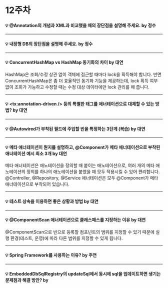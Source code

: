 # 12주차  

#### :bulb: @Annotation의 개념과 XML과 비교했을 때의 장단점을 설명해 주세요. by 정수  

-----

#### :bulb: 내장형 DB의 장단점을 설명해 주세요. by 정수

-----

#### :bulb: ConcurrentHashMap vs HashMap 동기화의 차이 by 대연

HashMap은 조회/수정 상관 없이 객체에 접근할 때마다 lock을 획득해야 합니다.
반면 ConcurrentHashMap은 좀 더 효율적인 동기화 기능을 제공하는데, lock 획득 여부 없이 조회가 가능하고 수정할 때는 수정 대상 데이터에만 lock 관리를 해 줍니다.

-----

#### :bulb: <tx:annotation-driven /> 등의 특별한 태그를 애너테이션으로 대체할 수 있는 방법? by 대연

-----

#### :bulb: @Autowired가 부착된 필드에 주입할 빈을 특정하는 3단계 (복습) by 대연

-----

#### :bulb: 메타 애너테이션이 뭔지를 설명하고, @Component가 메타 애너테이션으로 부착된 애너테이션 예시 최소 3개 by 대연

메타 애너테이션은 애노테이션을 정의할 때 붙이는 애노테이션으로, 여러 개의 메타 애노테이션의 정의를 하나의 애노테이션을 붙였을 때 모두 적용시킬 수 있어 편리합니다. 
@Controller, @Repository, @Service 애너테이션은 모두 @Component가 메타 애너테이션으로 부착되어 있습니다.

-----

#### :bulb: 테스트 상속을 이용하면 좋은 상황과 방법 by 대연

-----

#### :bulb: @ComponentScan 애너테이션으로 클래스패스를 지정하는 이유 by 대연

@ComponentScan으로 빈으로 등록할 컴포넌트의 범위를 지정할 수 있기 때문에 실행 환경(테스트, 운영)에 따라 다른 범위를 지정할 수 있게 됩니다.

-----

#### :bulb: Spring Framework를 사용하는 이유? by 주연

-----

#### :bulb: EmbeddedDbSqlRegistry의 updateSql에서 동시에 sql을 업데이트하면 생기는 문제점과 해결 방안? by 
